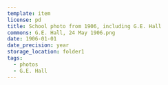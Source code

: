 ```yaml
---
template: item
license: pd
title: School photo from 1906, including G.E. Hall
commons: G.E. Hall, 24 May 1906.png
date: 1906-01-01
date_precision: year
storage_location: folder1
tags:
  - photos
  - G.E. Hall
---
```

